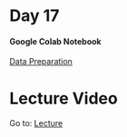 # Day 17

#### Google Colab Notebook

[Data Preparation](#)

# Lecture Video

Go to: [Lecture](https://www.youtube.com/watch?v=A-9P9eUIX6U&ab_channel=DSCNEDxDSCUIT-poweredbyGoogleDevelopers)
